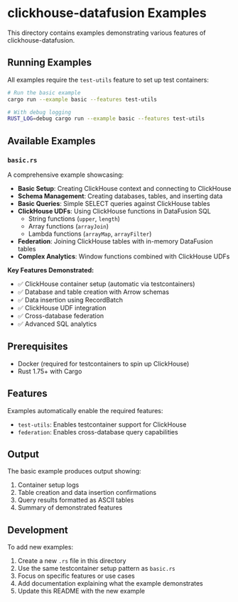 # clickhouse-datafusion Examples

This directory contains examples demonstrating various features of clickhouse-datafusion.

## Running Examples

All examples require the `test-utils` feature to set up test containers:

```bash
# Run the basic example
cargo run --example basic --features test-utils

# With debug logging
RUST_LOG=debug cargo run --example basic --features test-utils
```

## Available Examples

### `basic.rs`
A comprehensive example showcasing:

- **Basic Setup**: Creating ClickHouse context and connecting to ClickHouse
- **Schema Management**: Creating databases, tables, and inserting data
- **Basic Queries**: Simple SELECT queries against ClickHouse tables
- **ClickHouse UDFs**: Using ClickHouse functions in DataFusion SQL
  - String functions (`upper`, `length`)
  - Array functions (`arrayJoin`)
  - Lambda functions (`arrayMap`, `arrayFilter`)
- **Federation**: Joining ClickHouse tables with in-memory DataFusion tables
- **Complex Analytics**: Window functions combined with ClickHouse UDFs

**Key Features Demonstrated:**
- ✅ ClickHouse container setup (automatic via testcontainers)
- ✅ Database and table creation with Arrow schemas
- ✅ Data insertion using RecordBatch
- ✅ ClickHouse UDF integration
- ✅ Cross-database federation
- ✅ Advanced SQL analytics

## Prerequisites

- Docker (required for testcontainers to spin up ClickHouse)
- Rust 1.75+ with Cargo

## Features

Examples automatically enable the required features:
- `test-utils`: Enables testcontainer support for ClickHouse
- `federation`: Enables cross-database query capabilities

## Output

The basic example produces output showing:
1. Container setup logs
2. Table creation and data insertion confirmations
3. Query results formatted as ASCII tables
4. Summary of demonstrated features

## Development

To add new examples:
1. Create a new `.rs` file in this directory
2. Use the same testcontainer setup pattern as `basic.rs`
3. Focus on specific features or use cases
4. Add documentation explaining what the example demonstrates
5. Update this README with the new example
